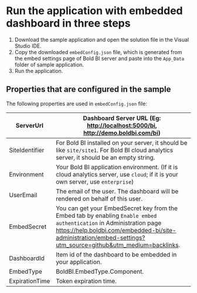 # Run the application with embedded dashboard in three steps

1. Download the sample application and open the solution file in the Visual Studio IDE.
1. Copy the downloaded `embedConfig.json` file, which is generated from the embed settings page of Bold BI server and paste into the `App_Data` folder of sample application.
1. Run the application.

## Properties that are configured in the sample

The following properties are used in `embedConfig.json` file:

| ServerUrl       | Dashboard Server URL (Eg: <http://localhost:5000/bi>, <http://demo.boldbi.com/bi>) |
|-----------------|-----------------------------------------------------------------------------|
| SiteIdentifier  | For Bold BI installed on your server, it should be like `site/site1`. For Bold BI cloud analytics server, it should be an empty string. |
| Environment     | Your Bold BI application environment. (If it is cloud analytics server, use `cloud`; if it is your own server, use `enterprise`) |
| UserEmail       | The email of the user. The dashboard will be rendered on behalf of this user. |
| EmbedSecret     | You can get your EmbedSecret key from the Embed tab by enabling `Enable embed authentication` in Administration page <https://help.boldbi.com/embedded-bi/site-administration/embed-settings?utm_source=github&utm_medium=backlinks>. |
| DashboardId     | Item id of the dashboard to be embedded in your application. |
| EmbedType       | BoldBI.EmbedType.Component. |
| ExpirationTime  | Token expiration time. |
